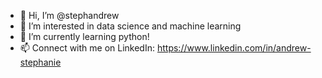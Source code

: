 - 👋 Hi, I’m @stephandrew
- 👀 I’m interested in data science and machine learning
- 🌱 I’m currently learning python!
- 📫 Connect with me on LinkedIn: https://www.linkedin.com/in/andrew-stephanie

